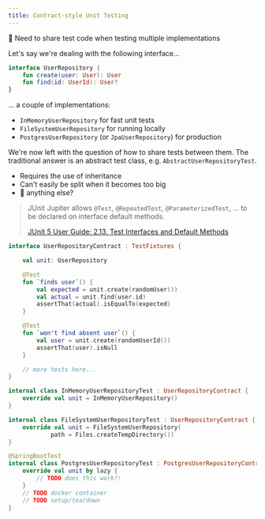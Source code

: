 ```yaml
---
title: Contract-style Unit Testing
---
```


🚧 Need to share test code when testing multiple implementations

Let's say we're dealing with the following interface...

```kotlin
interface UserRepository {
    fun create(user: User): User
    fun find(id: UserId): User?
}
```

... a couple of implementations:

- `InMemoryUserRepository` for fast unit tests
- `FileSystemUserRepository` for running locally
- `PostgresUserRepository` (or `JpaUserRepository`) for production

We're now left with the question of how to share tests between them.
The traditional answer is an abstract test class, e.g. `AbstractUserRepositoryTest`.

- Requires the use of inheritance
- Can't easily be split when it becomes too big
- 🚧 anything else?

> JUnit Jupiter allows `@Test`, `@RepeatedTest`, `@ParameterizedTest`, ... to be declared on interface default methods.
>
> [JUnit 5 User Guide: 2.13. Test Interfaces and Default Methods](https://junit.org/junit5/docs/current/user-guide/#writing-tests-test-interfaces-and-default-methods)

```kotlin
interface UserRepositoryContract : TestFixtures {

    val unit: UserRepository

    @Test
    fun `finds user`() {
        val expected = unit.create(randomUser())
        val actual = unit.find(user.id)
        assertThat(actual).isEqualTo(expected)
    }

    @Test
    fun `won't find absent user`() {
        val user = unit.create(randomUserId())
        assertThat(user).isNull
    }

    // more tests here...
}
```

```kotlin
internal class InMemoryUserRepositoryTest : UserRepositoryContract {
    override val unit = InMemoryUserRepository()
}
```

```kotlin
internal class FileSystemUserRepositoryTest : UserRepositoryContract {
    override val unit = FileSystemUserRepository(
            path = Files.createTempDirectory())
}
```

```kotlin
@SpringBootTest
internal class PostgresUserRepositoryTest : PostgresUserRepositoryContract {
    override val unit by lazy {
        // TODO does this work?!
    }
    // TODO docker container
    // TODO setup/teardown
}
```
